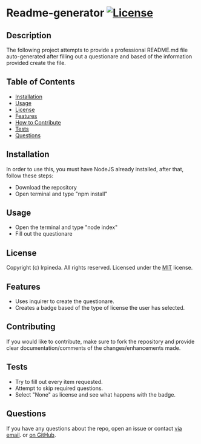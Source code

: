
# Readme-generator   [![License](https://img.shields.io/static/v1?label=License&message=MIT&color=blueviolet&style=for-the-badge)](https://opensource.org/licenses/MIT)
  
## Description
The following project attempts to provide a professional README.md file auto-generated after filling out a questionare and based of the information provided create the file.


## Table of Contents
- [Installation](#installation)
- [Usage](#usage)
- [License](#license)
- [Features](#features)
- [How to Contribute](#contributing)
- [Tests](#tests)
- [Questions](#questions)
  

## Installation
In order to use this, you must have NodeJS already installed, after that, follow these steps:
- Download the repository
- Open terminal and type "npm install"

## Usage

- Open the terminal and type "node index"
- Fill out the questionare



## License
Copyright (c) lrpineda. All rights reserved.
Licensed under the [MIT](https://opensource.org/licenses/MIT) license.
  

## Features

- Uses inquirer to create the questionare.
- Creates a badge based of the type of license the user has selected.

## Contributing
If you would like to contribute, make sure to fork the repository and provide clear documentation/comments of the changes/enhancements made.

## Tests

- Try to fill out every item requested.
- Attempt to skip required questions.
- Select "None" as license and see what happens with the badge.



## Questions
If you have any questions about the repo, open an issue or contact [via email](mailto:luicks212@gmail.com). or [on GitHub](https://github.com/lrpineda).
  